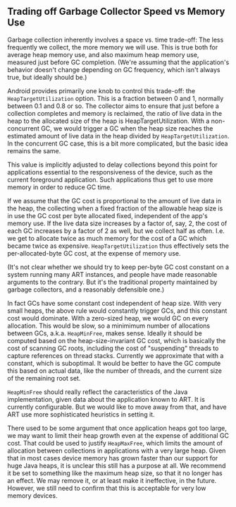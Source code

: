Trading off Garbage Collector Speed vs Memory Use
-------------------------------------------------

Garbage collection inherently involves a space vs. time trade-off: The less frequently we collect,
the more memory we will use. This is true both for average heap memory use, and also maximum heap
memory use, measured just before GC completion. (We're assuming that the application's behavior
doesn't change depending on GC frequency, which isn't always true, but ideally should be.)

Android provides primarily one knob to control this trade-off: the `HeapTargetUtilization` option.
This is a fraction between 0 and 1, normally between 0.1 and 0.8 or so. The collector aims to
ensure that just before a collection completes and memory is reclaimed, the ratio of live data in
the heap to the allocated size of the heap is HeapTargetUtilization.  With a non-concurrent GC, we
would trigger a GC when the heap size reaches the estimated amount of live data in the heap
divided by `HeapTargetUtilization`. In the concurrent GC case, this is a bit more complicated, but
the basic idea remains the same.

This value is implicitly adjusted to delay collections beyond this point for applications
essential to the responsiveness of the device, such as the current foreground application. Such
applications thus get to use more memory in order to reduce GC time.

If we assume that the GC cost is proportional to the amount of live data in the heap, the
collecting when a fixed fraction of the allowable heap size is in use the GC cost per byte
allocated fixed, independent of the app's memory use.  If the live data size increases by a factor
of, say, 2, the cost of each GC increases by a factor of 2 as well, but we collect half as
often.  I.e. we get to allocate twice as much memory for the cost of a GC which became twice as
expensive. `HeapTargetUtilization` thus effectively sets the per-allocated-byte GC cost,
at the expense of memory use.

(It's not clear whether we should try to keep per-byte GC cost constant on a system running
many ART instances, and people have made reasonable arguments to the contrary. But it's the
traditional property maintained by garbage collectors, and a reasonably defensible one.)

In fact GCs have some constant cost independent of heap size. With very small heaps, the above
rule would constantly trigger GCs, and this constant cost would dominate. With a zero-sized heap,
we would GC on every allocation. This would be slow, so a minimimum number of allocations between
GCs, a.k.a. `HeapMinFree`, makes sense. Ideally it should be computed based on the
heap-size-invariant GC cost, which is basically the cost of scanning GC roots, including the cost
of "suspending" threads to capture references on thread stacks. Currently we approximate that with
a constant, which is suboptimal. It would be better to have the GC compute this based on actual
data, like the number of threads, and the current size of the remaining root set.

`HeapMinFree` should really reflect the caracteristics of the Java implementation, given data
about the application known to ART. It is currently configurable. But we would like to move away
from that, and have ART use more sophisticated heuristics in setting it.

There used to be some argument that once application heaps got too large, we may want to limit
their heap growth even at the expense of additional GC cost. That could be used to justify
`HeapMaxFree`, which limits the amount of allocation between collections in applications with a
very large heap.  Given that in most cases device memory has grown faster than our support for
huge Java heaps, it is unclear this still has a purpose at all. We recommend it be set to
something like the maximum heap size, so that it no longer has an effect. We may remove it, or at
least make it ineffective, in the future. However, we still need to confirm that this is
acceptable for very low memory devices.
